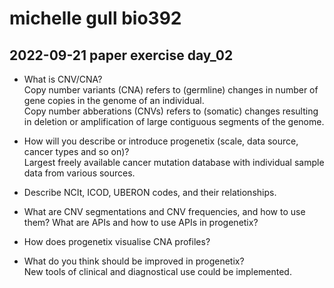# michelle gull bio392

## 2022-09-21 paper exercise day_02

* What is CNV/CNA? <br>
  Copy number variants (CNA) refers to (germline) changes in number of gene copies in the genome of an individual. <br>
  Copy number abberations (CNVs) refers to (somatic) changes resulting in deletion or amplification of large contiguous segments of the genome.


* How will you describe or introduce progenetix (scale, data source, cancer types and so on)? <br>
  Largest freely available cancer mutation database with individual sample data from various sources.

* Describe NCIt, ICOD, UBERON codes, and their relationships.<br>
  
  
* What are CNV segmentations and CNV frequencies, and how to use them? What are APIs and how to use APIs in progenetix?<br>
  
  
* How does progenetix visualise CNA profiles?<br>


* What do you think should be improved in progenetix?<br>
  New tools of clinical and diagnostical use could be implemented.
